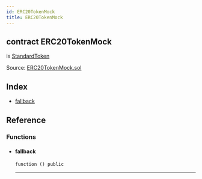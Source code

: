 ```yaml
---
id: ERC20TokenMock
title: ERC20TokenMock
---
```


<div class="contract-doc"><div class="contract"><h2 class="contract-header"><span class="contract-kind">contract</span> ERC20TokenMock</h2><p class="base-contracts"><span>is</span> <a href="openzeppelin-solidity_contracts_token_ERC20_StandardToken.html">StandardToken</a></p><div class="source">Source: <a href="git+https://github.com/2keynet/web3-alpha/blob/v0.0.1/contracts/ERC20TokenMock.sol" target="_blank">ERC20TokenMock.sol</a></div></div><div class="index"><h2>Index</h2><ul><li><a href="ERC20TokenMock.html#">fallback</a></li></ul></div><div class="reference"><h2>Reference</h2><div class="functions"><h3>Functions</h3><ul><li><div class="item function"><span id="fallback" class="anchor-marker"></span><h4 class="name">fallback</h4><div class="body"><code class="signature">function <strong></strong><span>() </span><span>public </span></code><hr/></div></div></li></ul></div></div></div>
